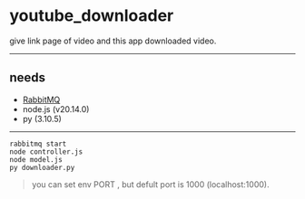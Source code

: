 # youtube_downloader
give link page of video and this app downloaded video.

---

## needs
- [RabbitMQ](https://www.rabbitmq.com)
- node.js (v20.14.0)
- py (3.10.5)

---

```
rabbitmq start
node controller.js
node model.js
py downloader.py

```

> you can set env PORT , but defult port is 1000 (localhost:1000).
